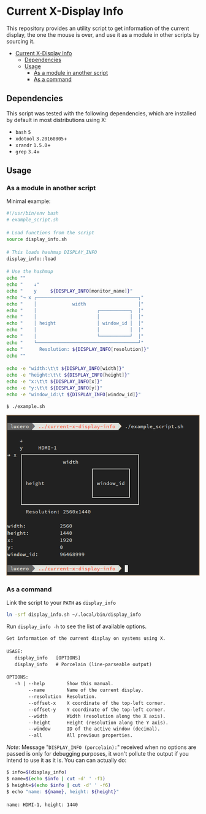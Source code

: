 # Current X-Display Info

This repository provides an utility script to get information of the current
display, the one the mouse is over, and use it as a module in other scripts by
sourcing it.

- [Current X-Display Info](#current-x-display-info)
  - [Dependencies](#dependencies)
  - [Usage](#usage)
    - [As a module in another script](#as-a-module-in-another-script)
    - [As a command](#as-a-command)

## Dependencies

This script was tested with the following dependencies, which are installed by
default in most distributions using X:

- `bash` `5`
- `xdotool` `3.20160805`+
- `xrandr` `1.5.0`+
- `grep` `3.4`+

## Usage

### As a module in another script

Minimal example:

```bash
#!/usr/bin/env bash
# example_script.sh

# Load functions from the script
source display_info.sh

# This loads hashmap DISPLAY_INFO
display_info::load

# Use the hashmap
echo ""
echo "    ↓"
echo "    y     ${DISPLAY_INFO[monitor_name]}"
echo "→ x ┌─────────────────────────────────────┐"
echo "    │             width                   │"
echo "    │                      ┌───────────┐  │"
echo "    │                      │           │  │"
echo "    │ height               │ window_id │  │"
echo "    │                      │           │  │"
echo "    │                      └───────────┘  │"
echo "    └─────────────────────────────────────┘"
echo "      Resolution: ${DISPLAY_INFO[resolution]}"
echo ""

echo -e "width:\t\t ${DISPLAY_INFO[width]}"
echo -e "height:\t\t ${DISPLAY_INFO[height]}"
echo -e "x:\t\t ${DISPLAY_INFO[x]}"
echo -e "y:\t\t ${DISPLAY_INFO[y]}"
echo -e "window_id:\t ${DISPLAY_INFO[window_id]}"

```

```bash
$ ./example.sh
```

![example output](assets/example_script_output.png)


### As a command

Link the script to your `PATH` as `display_info`

```sh
ln -srf display_info.sh ~/.local/bin/display_info
```

Run `display_info -h` to see the list of available options.

```txt
Get information of the current display on systems using X.

USAGE:
   display_info   [OPTIONS]
   display_info   # Porcelain (line-parseable output)

OPTIONS:
   -h | --help        Show this manual.
        --name        Name of the current display.
        --resolution  Resolution.
        --offset-x    X coordinate of the top-left corner.
        --offset-y    Y coordinate of the top-left corner.
        --width       Width (resolution along the X axis).
        --height      Height (resolution along the Y axis).
        --window      ID of the active window (decimal).
        --all         All previous properties.
```

*Note*: Message "`DISPLAY_INFO (porcelain):`" received when no options are passed is only for debugging purposes, it won't pollute the output if you intend to use it as it is. You can can actually do:

```bash
$ info=$(display_info)
$ name=$(echo $info | cut -d' ' -f1)
$ height=$(echo $info | cut -d' ' -f6)
$ echo "name: ${name}, height: ${height}"

name: HDMI-1, height: 1440
```
